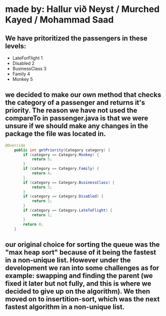 <h1>made by: Hallur við Neyst / Murched Kayed / Mohammad Saad</h1>

<h2>We have pritoritized the passengers in these levels:</h2>
<ul>
  <li>LateForFlight 1</li>
  <li>Disabled 2</li>
  <li>BusinessClass 3</li>
  <li>Family 4</li>
  <li>Monkey 5</li>
</ul>

<h2>we decided to make our own method that checks the category of a passenger and returns it's priority. The reason we have not
 used the compareTo in passenger.java is that we were unsure if we should make any changes in the package the file was located in.</h2>

```java
@Override
    public int getPriority(Category category) {
        if (category == Category.Monkey) {
            return 5;
        }
        if (category == Category.Family) {
            return 4;
        }
        if (category == Category.BusinessClass) {
            return 3;
        }
        if (category == Category.Disabled) {
            return 2;
        }
        if (category == Category.LateToFlight) {
            return 1;
        }
        return 0;
    }
```

<h2>our original choice for sorting the queue was the "max heap sort" because of it being the fastest in a non-unique list. However
  under the development we ran into some challenges as for example: swapping and finding the parent (we fixed it later but not fully, and this is where we decided to give up on the algorithm). We then moved on to insertition-sort, which was the next fastest algorithm in a non-unique list.
  </2>
